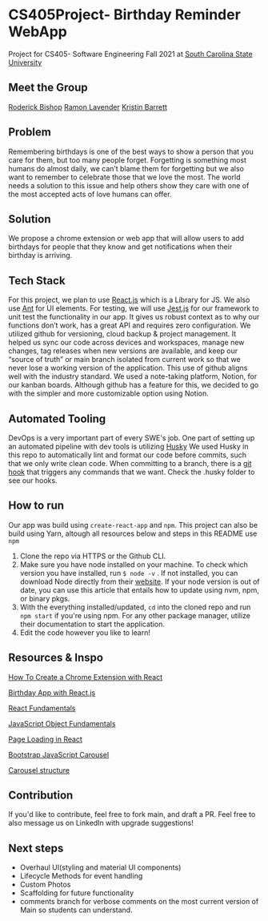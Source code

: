 # CS405Project- Birthday Reminder WebApp

Project for CS405- Software Engineering Fall 2021 at [South Carolina State University](https://scsu.edu/)

## Meet the Group

[Roderick Bishop](https://www.linkedin.com/in/roderickebishop/)
[Ramon Lavender](https://www.linkedin.com/in/ramon-lavender-47b081145/)
[Kristin Barrett](https://www.linkedin.com/in/kristin-barrett-104287187/)

## Problem

Remembering birthdays is one of the best ways to show a person that you care for them, but too many people forget. Forgetting is something most humans do almost daily, we can’t blame them for forgetting but we also want to remember to celebrate those that we love the most. The world needs a solution to this issue and help others show they care with one of the most accepted acts of love humans can offer.

## Solution

We propose a chrome extension or web app that will allow users to add birthdays for people that they know and get notifications when their birthday is arriving.

## Tech Stack

For this project, we plan to use [React.js](https://reactjs.org/) which is a Library for JS. We also use [Ant](https://ant.design/) for UI elements.
For testing, we will use [Jest.js](https://jestjs.io/) for our framework to unit test the functionality in our app. It gives us robust context as to why our functions don’t work, has a great API and requires zero configuration.
We utilized github for versioning, cloud backup & project management. It helped us sync our code across devices and workspaces, manage new changes, tag releases when new versions are available, and keep our “source of truth” or main branch isolated from current work so that we never lose a working version of the application. This use of github aligns well with the industry standard.
We used a note-taking platform, Notion, for our kanban boards. Although github has a feature for this, we decided to go with the simpler and more customizable option using Notion.

## Automated Tooling

DevOps is a very important part of every SWE's job. One part of setting up an automated pipeline with dev tools is utilizing [Husky](https://typicode.github.io/husky/#/) We used Husky in this repo to automatically lint and format our code before commits, such that we only write clean code. When committing to a branch, there is a [git hook](https://git-scm.com/docs/githooks) that triggers any commands that we want. Check the .husky folder to see our hooks.

## How to run

Our app was build using `create-react-app` and `npm`. This project can also be build using Yarn, altough all resources below and steps in this README use `npm`

 1. Clone the repo via HTTPS or the Github CLI.
 2. Make sure you have node installed on your machine. To check which version you have installed, run `$ node -v` . If not installed, you can download Node directly from their [website](https://nodejs.org/en/download/). If your node version is out of date, you can use this article that entails how to update using nvm, npm, or binary pkgs.
 3. With the everything installed/updated, `cd` into the cloned repo and run `npm start` if you're using npm. For any other package manager, utilize their documentation to start the application.
 4. Edit the code however you like to learn!

## Resources & Inspo

[How To Create a Chrome Extension with React](https://levelup.gitconnected.com/how-to-make-a-chrome-extension-with-react-129cdcbf1414)

[Birthday App with React.js](https://www.youtube.com/watch?v=a_7Z7C_JCyo)

[React Fundamentals](https://www.youtube.com/watch?v=4UZrsTqkcW4&t=0s)

[JavaScript Object Fundamentals](https://www.w3schools.com/js/js_object_properties.asp)

[Page Loading in React](https://javascript.plainenglish.io/how-to-create-a-page-load-animated-loader-in-react-793d42411fd5)

[Bootstrap JavaScript Carousel](https://www.w3schools.com/bootstrap/bootstrap_ref_js_carousel.asp)

[Carousel structure](https://medium.com/allenhwkim/how-to-build-a-carousel-in-pure-javascript-98d758a18811)

## Contribution

If you'd like to contribute, feel free to fork main, and draft a PR. Feel free to also message us on LinkedIn with upgrade suggestions!

## Next steps

- Overhaul UI(styling and material UI components)
- Lifecycle Methods for event handling
- Custom Photos
- Scaffolding for future functionality
- comments branch for verbose comments on the most current version of Main so students can understand.
